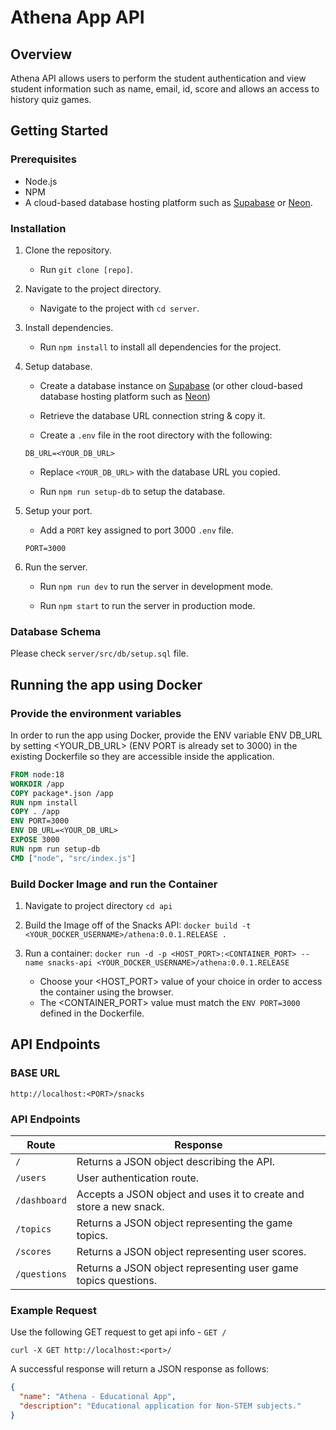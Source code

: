 # Athena App API

## Overview

Athena API allows users to perform the student authentication and view student information such as name, email, id, score and allows an access to history quiz games.

## Getting Started

### Prerequisites

- Node.js
- NPM
- A cloud-based database hosting platform such as [Supabase](https://supabase.com) or [Neon](https://console.neon.tech).

### Installation

1. Clone the repository.

   - Run `git clone [repo]`.

2. Navigate to the project directory.

   - Navigate to the project with `cd server`.

3. Install dependencies.

   - Run `npm install` to install all dependencies for the project.

4. Setup database.

   - Create a database instance on [Supabase](https://supabase.com) (or other cloud-based database hosting platform such as [Neon](https://console.neon.tech))

   - Retrieve the database URL connection string & copy it.

   - Create a `.env` file in the root directory with the following:

   ```
   DB_URL=<YOUR_DB_URL>
   ```

   - Replace `<YOUR_DB_URL>` with the database URL you copied.

   - Run `npm run setup-db` to setup the database.

5. Setup your port.

   - Add a `PORT` key assigned to port 3000 `.env` file.

   ```
   PORT=3000
   ```

6. Run the server.

   - Run `npm run dev` to run the server in development mode.

   - Run `npm start` to run the server in production mode.

### Database Schema

Please check `server/src/db/setup.sql` file.

## Running the app using Docker

### Provide the environment variables

In order to run the app using Docker, provide the ENV variable ENV DB_URL by setting <YOUR_DB_URL> (ENV PORT is already set to 3000) in the existing Dockerfile so they are accessible inside the application.

```dockerfile
FROM node:18
WORKDIR /app
COPY package*.json /app
RUN npm install
COPY . /app
ENV PORT=3000
ENV DB_URL=<YOUR_DB_URL>
EXPOSE 3000
RUN npm run setup-db
CMD ["node", "src/index.js"]
```

### Build Docker Image and run the Container

1. Navigate to project directory `cd api`

2. Build the Image off of the Snacks API: `docker build -t <YOUR_DOCKER_USERNAME>/athena:0.0.1.RELEASE .`

3. Run a container: `docker run -d -p <HOST_PORT>:<CONTAINER_PORT> --name snacks-api <YOUR_DOCKER_USERNAME>/athena:0.0.1.RELEASE`

   - Choose your <HOST_PORT> value of your choice in order to access the container using the browser.
   - The <CONTAINER_PORT> value must match the `ENV PORT=3000` defined in the Dockerfile.

## API Endpoints

### BASE URL

`http://localhost:<PORT>/snacks`

### API Endpoints

| Route        | Response                                                           |
| ------------ | ------------------------------------------------------------------ |
| `/`          | Returns a JSON object describing the API.                          |
| `/users`     | User authentication route.                                         |
| `/dashboard` | Accepts a JSON object and uses it to create and store a new snack. |
| `/topics`    | Returns a JSON object representing the game topics.                |
| `/scores`    | Returns a JSON object representing user scores.                    |
| `/questions` | Returns a JSON object representing user game topics questions.     |

### Example Request

Use the following GET request to get api info - `GET /`

`curl -X GET http://localhost:<port>/`

A successful response will return a JSON response as follows:

```json
{
  "name": "Athena - Educational App",
  "description": "Educational application for Non-STEM subjects."
}
```
